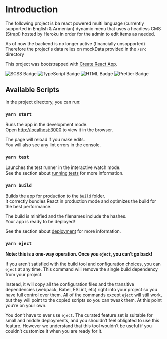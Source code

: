 # Introduction

The following project is ba react powered multi language (currently supported in English & Armenian) dynamic menu that uses a headless CMS (Strapi) hosted by Heroku in order for the admin to edit items as needed.

As of now the backend is no longer active (financially unsopported) Therefore the project's data relies on mockData provided in the `/src` directory

This project was bootstrapped with [Create React App](https://github.com/facebook/create-react-app).

![SCSS Badge](https://img.shields.io/badge/SCSS-06B6D4?logo=scss&logoColor=fff&style=flat)
![TypeScript Badge](https://img.shields.io/badge/TypeScript-3178C6?logo=typescript&logoColor=fff&style=flat)
![HTML Badge](https://img.shields.io/badge/HTML-4B32C3?logo=html&logoColor=fff&style=flat)
![Prettier Badge](https://img.shields.io/badge/Prettier-F7B93E?logo=prettier&logoColor=fff&style=flat)

## Available Scripts

In the project directory, you can run:

### `yarn start`

Runs the app in the development mode.\
Open [http://localhost:3000](http://localhost:3000) to view it in the browser.

The page will reload if you make edits.\
You will also see any lint errors in the console.

### `yarn test`

Launches the test runner in the interactive watch mode.\
See the section about [running tests](https://facebook.github.io/create-react-app/docs/running-tests) for more information.

### `yarn build`

Builds the app for production to the `build` folder.\
It correctly bundles React in production mode and optimizes the build for the best performance.

The build is minified and the filenames include the hashes.\
Your app is ready to be deployed!

See the section about [deployment](https://facebook.github.io/create-react-app/docs/deployment) for more information.

### `yarn eject`

**Note: this is a one-way operation. Once you `eject`, you can’t go back!**

If you aren’t satisfied with the build tool and configuration choices, you can `eject` at any time. This command will remove the single build dependency from your project.

Instead, it will copy all the configuration files and the transitive dependencies (webpack, Babel, ESLint, etc) right into your project so you have full control over them. All of the commands except `eject` will still work, but they will point to the copied scripts so you can tweak them. At this point you’re on your own.

You don’t have to ever use `eject`. The curated feature set is suitable for small and middle deployments, and you shouldn’t feel obligated to use this feature. However we understand that this tool wouldn’t be useful if you couldn’t customize it when you are ready for it.
